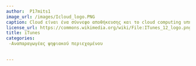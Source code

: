 ```yaml
---
author:  P17mits1
image_url: /images/Icloud_logo.PNG
caption: Cloud είναι ένα σύννεφο αποθήκευσης και το cloud computing υπηρεσιών  από την Apple Inc ξεκίνησε στις 12 Οκτωβρίου 2011.Από το Φεβρουάριο, 2016 , η υπηρεσία είχε 782 εκατομμύρια χρήστες.
license_url: https://commons.wikimedia.org/wiki/File:ITunes_12_logo.png
title: iTunes
categories: 
 -Αναπαραγωγέας ψηφιακού περιεχομένου

 
---
```







